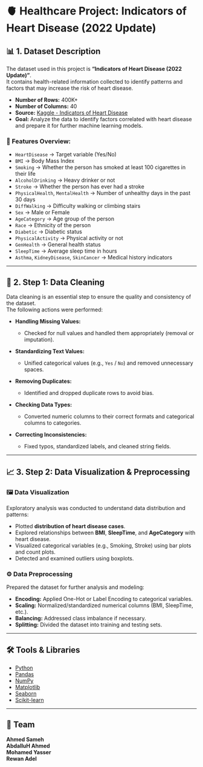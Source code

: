 # 🫀 Healthcare Project: Indicators of Heart Disease (2022 Update)

## 📊 1. Dataset Description

The dataset used in this project is **“Indicators of Heart Disease (2022 Update)”**.  
It contains health-related information collected to identify patterns and factors that may increase the risk of heart disease.

- **Number of Rows:** 400K+
- **Number of Columns:** 40 
- **Source:** [Kaggle - Indicators of Heart Disease](https://www.kaggle.com)  
- **Goal:** Analyze the data to identify factors correlated with heart disease and prepare it for further machine learning models.

### 🧾 Features Overview:
- `HeartDisease` → Target variable (Yes/No)  
- `BMI` → Body Mass Index  
- `Smoking` → Whether the person has smoked at least 100 cigarettes in their life  
- `AlcoholDrinking` → Heavy drinker or not  
- `Stroke` → Whether the person has ever had a stroke  
- `PhysicalHealth`, `MentalHealth` → Number of unhealthy days in the past 30 days  
- `DiffWalking` → Difficulty walking or climbing stairs  
- `Sex` → Male or Female  
- `AgeCategory` → Age group of the person  
- `Race` → Ethnicity of the person  
- `Diabetic` → Diabetic status  
- `PhysicalActivity` → Physical activity or not  
- `GenHealth` → General health status  
- `SleepTime` → Average sleep time in hours  
- `Asthma`, `KidneyDisease`, `SkinCancer` → Medical history indicators

---

## 🧹 2. Step 1: Data Cleaning

Data cleaning is an essential step to ensure the quality and consistency of the dataset.  
The following actions were performed:

- **Handling Missing Values:**  
  - Checked for null values and handled them appropriately (removal or imputation).

- **Standardizing Text Values:**  
  - Unified categorical values (e.g., `Yes` / `No`) and removed unnecessary spaces.

- **Removing Duplicates:**  
  - Identified and dropped duplicate rows to avoid bias.

- **Checking Data Types:**  
  - Converted numeric columns to their correct formats and categorical columns to categories.

- **Correcting Inconsistencies:**  
  - Fixed typos, standardized labels, and cleaned string fields.

---

## 📈 3. Step 2: Data Visualization & Preprocessing

### 🖼️ Data Visualization
Exploratory analysis was conducted to understand data distribution and patterns:

- Plotted **distribution of heart disease cases**.  
- Explored relationships between **BMI**, **SleepTime**, and **AgeCategory** with heart disease.  
- Visualized categorical variables (e.g., Smoking, Stroke) using bar plots and count plots.  
- Detected and examined outliers using boxplots.

### ⚙️ Data Preprocessing
Prepared the dataset for further analysis and modeling:

- **Encoding:** Applied One-Hot or Label Encoding to categorical variables.  
- **Scaling:** Normalized/standardized numerical columns (BMI, SleepTime, etc.).  
- **Balancing:** Addressed class imbalance if necessary.  
- **Splitting:** Divided the dataset into training and testing sets.

---



## 🛠️ Tools & Libraries
- [Python](https://www.python.org/)  
- [Pandas](https://pandas.pydata.org/)  
- [NumPy](https://numpy.org/)  
- [Matplotlib](https://matplotlib.org/)  
- [Seaborn](https://seaborn.pydata.org/)  
- [Scikit-learn](https://scikit-learn.org/)

---

## 📌 Team
**Ahmed Sameh**  
**AbdalluH Ahmed**  
**Mohamed Yasser**  
**Rewan Adel**  


